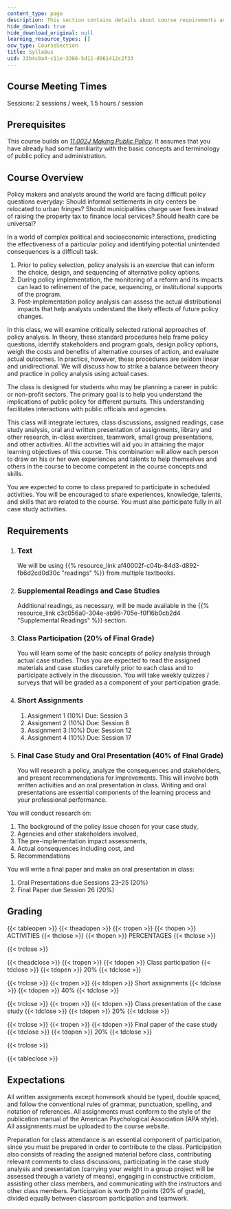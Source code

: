 ```yaml
---
content_type: page
description: This section contains details about course requirements and expectations.
hide_download: true
hide_download_original: null
learning_resource_types: []
ocw_type: CourseSection
title: Syllabus
uid: 33b4c0a4-c11e-3386-5d11-d961412c2f33
---
```


Course Meeting Times
--------------------

Sessions: 2 sessions / week, 1.5 hours / session

Prerequisites
-------------

This course builds on [_11.002J Making Public Policy_](/courses/11-002j-making-public-policy-fall-2014). It assumes that you have already had some familiarity with the basic concepts and terminology of public policy and administration.

Course Overview
---------------

Policy makers and analysts around the world are facing difficult policy questions everyday: Should informal settlements in city centers be relocated to urban fringes? Should municipalities charge user fees instead of raising the property tax to finance local services? Should health care be universal?

In a world of complex political and socioeconomic interactions, predicting the effectiveness of a particular policy and identifying potential unintended consequences is a difficult task.

1.  Prior to policy selection, policy analysis is an exercise that can inform the choice, design, and sequencing of alternative policy options.
2.  During policy implementation, the monitoring of a reform and its impacts can lead to refinement of the pace, sequencing, or institutional supports of the program.
3.  Post-implementation policy analysis can assess the actual distributional impacts that help analysts understand the likely effects of future policy changes.

In this class, we will examine critically selected rational approaches of policy analysis. In theory, these standard procedures help frame policy questions, identify stakeholders and program goals, design policy options, weigh the costs and benefits of alternative courses of action, and evaluate actual outcomes. In practice, however, these procedures are seldom linear and unidirectional. We will discuss how to strike a balance between theory and practice in policy analysis using actual cases.

The class is designed for students who may be planning a career in public or non-profit sectors. The primary goal is to help you understand the implications of public policy for different pursuits. This understanding facilitates interactions with public officials and agencies.

This class will integrate lectures, class discussions, assigned readings, case study analysis, oral and written presentation of assignments, library and other research, in-class exercises, teamwork, small group presentations, and other activities. All the activities will aid you in attaining the major learning objectives of this course. This combination will allow each person to draw on his or her own experiences and talents to help themselves and others in the course to become competent in the course concepts and skills.

You are expected to come to class prepared to participate in scheduled activities. You will be encouraged to share experiences, knowledge, talents, and skills that are related to the course. You must also participate fully in all case study activities.

Requirements
------------

1.  ### Text
    
    We will be using {{% resource_link af40002f-c04b-84d3-d892-fb6d2cd0d30c "readings" %}} from multiple textbooks.
    
2.  ### Supplemental Readings and Case Studies
    
    Additional readings, as necessary, will be made available in the {{% resource_link c3c056a0-304e-ab96-705e-f0f16b0cb2d4 "Supplemental Readings" %}} section.
    
3.  ### Class Participation (20% of Final Grade)
    
    You will learn some of the basic concepts of policy analysis through actual case studies. Thus you are expected to read the assigned materials and case studies carefully prior to each class and to participate actively in the discussion. You will take weekly quizzes / surveys that will be graded as a component of your participation grade.
    
4.  ### Short Assignments
    
    1.  Assignment 1 (10%) Due: Session 3
    2.  Assignment 2 (10%) Due: Session 8
    3.  Assignment 3 (10%) Due: Session 12
    4.  Assignment 4 (10%) Due: Session 17
5.  ### Final Case Study and Oral Presentation (40% of Final Grade)
    
    You will research a policy, analyze the consequences and stakeholders, and present recommendations for improvements. This will involve both written activities and an oral presentation in class. Writing and oral presentations are essential components of the learning process and your professional performance.
    

You will conduct research on:

1.  The background of the policy issue chosen for your case study,
2.  Agencies and other stakeholders involved,
3.  The pre-implementation impact assessments,
4.  Actual consequences including cost, and
5.  Recommendations

You will write a final paper and make an oral presentation in class:

1.  Oral Presentations due Sessions 23–25 (20%)
2.  Final Paper due Session 26 (20%)

Grading
-------

{{< tableopen >}}
{{< theadopen >}}
{{< tropen >}}
{{< thopen >}}
ACTIVITIES
{{< thclose >}}
{{< thopen >}}
PERCENTAGES
{{< thclose >}}

{{< trclose >}}

{{< theadclose >}}
{{< tropen >}}
{{< tdopen >}}
Class participation
{{< tdclose >}}
{{< tdopen >}}
20%
{{< tdclose >}}

{{< trclose >}}
{{< tropen >}}
{{< tdopen >}}
Short assignments
{{< tdclose >}}
{{< tdopen >}}
40%
{{< tdclose >}}

{{< trclose >}}
{{< tropen >}}
{{< tdopen >}}
Class presentation of the case study
{{< tdclose >}}
{{< tdopen >}}
20%
{{< tdclose >}}

{{< trclose >}}
{{< tropen >}}
{{< tdopen >}}
Final paper of the case study
{{< tdclose >}}
{{< tdopen >}}
20%
{{< tdclose >}}

{{< trclose >}}

{{< tableclose >}}

Expectations
------------

All written assignments except homework should be typed, double spaced, and follow the conventional rules of grammar, punctuation, spelling, and notation of references. All assignments must conform to the style of the publication manual of the American Psychological Association (APA style). All assignments must be uploaded to the course website.

Preparation for class attendance is an essential component of participation, since you must be prepared in order to contribute to the class. Participation also consists of reading the assigned material before class, contributing relevant comments to class discussions, participating in the case study analysis and presentation (carrying your weight in a group project will be assessed through a variety of means), engaging in constructive criticism, assisting other class members, and communicating with the instructors and other class members. Participation is worth 20 points (20% of grade), divided equally between classroom participation and teamwork.